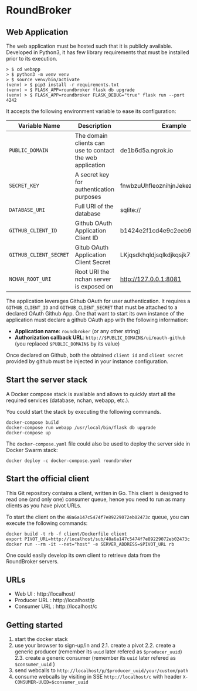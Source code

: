 # RoundBroker

## Web Application

The web application must be hosted such that it is publicly available.
Developed in Python3, it has few library requirements that must be installed prior to its execution.

    > $ cd webapp
    > $ python3 -m venv venv
    > $ source venv/bin/activate
    (venv) > $ pip3 install -r requirements.txt
    (venv) > $ FLASK_APP=roundbroker flask db upgrade
    (venv) > $ FLASK_APP=roundbroker FLASK_DEBUG="true" flask run --port 4242

It accepts the following environment variable to ease its configuration:

| Variable Name | Description | Example |
| ------------- | ----------- | ------- |
| `PUBLIC_DOMAIN` | The domain clients can use to contact the web application | de1b6d5a.ngrok.io |
| `SECRET_KEY`    | A secret key for authentication purposes | fnwbzuUhfleoznihjnJekezuJZIU39n2kj |
| `DATABASE_URI`  | Full URI of the database | sqlite:// |
| `GITHUB_CLIENT_ID` | Github OAuth Application Client ID | b1424e2f1cd4e9c2eeb9 |
| `GITHUB_CLIENT_SECRET` | Gitub OAuth Application Client Secret | LKjqsdkhqldjsqlkdjkqsjk726BHJB3 |
| `NCHAN_ROOT_URI` | Root URI the nchan server is exposed on | http://127.0.0.1:8081 |

The application leverages Github OAuth for user authentication. It requires a `GITHUB_CLIENT_ID` and `GITHUB_CLIENT_SECRET` that must be attached to a declared OAuth Github App. One that want to start its own instance of the application must declare a github OAuth app with the following information:
* **Application name**: `roundbroker` (or any other string)
* **Authorization callback URL**: `http://$PUBLIC_DOMAIN$/ui/oauth-github` (you replaced `$PUBLIC_DOMAIN$` by its value)

Once declared on Github, both the obtained `client id` and `client secret` provided by github must be injected in your instance configuration.


## Start the server stack

A Docker compose stack is available and allows to quickly start all the required services (database, nchan, webapp, etc.).

You could start the stack by executing the following commands.

    docker-compose build
    docker-compose run webapp /usr/local/bin/flask db upgrade
    docker-compose up

The `docker-compose.yaml` file could also be used to deploy the server side in Docker Swarm stack:

    docker deploy -c docker-compose.yaml roundbroker


## Start the official client

This Git repository contains a client, written in Go. This client is designed to read one (and only one) consumer queue, hence you need to run as many clients as you have pivot URLs.

To start the client on the `48a6a147c5474f7e89229072eb02473c` queue, you can execute the following commands:

    docker build -t rb -f client/Dockerfile client
    export PIVOT_URL=http://localhost/sub/48a6a147c5474f7e89229072eb02473c
    docker run --rm -it --net="host" -e SERVER_ADDRESS=$PIVOT_URL rb

One could easily develop its own client to retrieve data from the RoundBroker servers.


## URLs

  - Web UI : http://localhost/
  - Producer URL : http://localhost/p
  - Consumer URL : http://localhost/c

## Getting started

   1. start the docker stack
   2. use your browser to sign-up/in and
   2.1. create a pivot
   2.2. create a generic producer (remember its `uuid` later refered as `$producer_uuid`)
   2.3. create a generic consumer (remember its `uuid` later refered as `$consumer_uuid` )
   3. send webcalls to `http://localhost/p/$producer_uuid/your/custom/path`
   4. consume webcalls by visiting in SSE `http://localhost/c` with header `X-CONSUMER-UUID=$consumer_uuid`

